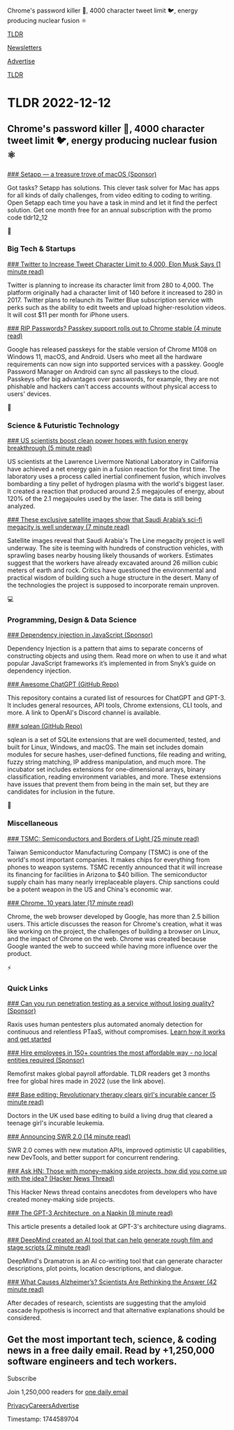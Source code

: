 Chrome's password killer 🔑, 4000 character tweet limit 🐦, energy producing nuclear fusion ⚛️

[TLDR](/)

[Newsletters](/newsletters)

[Advertise](https://advertise.tldr.tech/)

[TLDR](/)

# TLDR 2022-12-12

## Chrome's password killer 🔑, 4000 character tweet limit 🐦, energy producing nuclear fusion ⚛️

### 

[### Setapp — a treasure trove of macOS (Sponsor)](https://setapp.com/special-offer)

Got tasks? Setapp has solutions. This clever task solver for Mac has apps for all kinds of daily challenges, from video editing to coding to writing. Open Setapp each time you have a task in mind and let it find the perfect solution. Get one month free for an annual subscription with the promo code tldr12\_12

📱

### Big Tech & Startups

[### Twitter to Increase Tweet Character Limit to 4,000, Elon Musk Says (1 minute read)](https://www.macrumors.com/2022/12/11/twitter-character-limit-elon-musk/?utm_source=tldrnewsletter)

Twitter is planning to increase its character limit from 280 to 4,000. The platform originally had a character limit of 140 before it increased to 280 in 2017. Twitter plans to relaunch its Twitter Blue subscription service with perks such as the ability to edit tweets and upload higher-resolution videos. It will cost $11 per month for iPhone users.

[### RIP Passwords? Passkey support rolls out to Chrome stable (4 minute read)](https://arstechnica.com/gadgets/2022/12/rip-passwords-passkey-support-rolls-out-to-chrome-stable/?utm_source=tldrnewsletter)

Google has released passkeys for the stable version of Chrome M108 on Windows 11, macOS, and Android. Users who meet all the hardware requirements can now sign into supported services with a passkey. Google Password Manager on Android can sync all passkeys to the cloud. Passkeys offer big advantages over passwords, for example, they are not phishable and hackers can't access accounts without physical access to users' devices.

🚀

### Science & Futuristic Technology

[### US scientists boost clean power hopes with fusion energy breakthrough (5 minute read)](https://archive.ph/8waxG#selection-1907.123-1910.0?utm_source=tldrnewsletter)

US scientists at the Lawrence Livermore National Laboratory in California have achieved a net energy gain in a fusion reaction for the first time. The laboratory uses a process called inertial confinement fusion, which involves bombarding a tiny pellet of hydrogen plasma with the world's biggest laser. It created a reaction that produced around 2.5 megajoules of energy, about 120% of the 2.1 megajoules used by the laser. The data is still being analyzed.

[### These exclusive satellite images show that Saudi Arabia’s sci-fi megacity is well underway (7 minute read)](https://www.technologyreview.com/2022/12/09/1064544/satellite-images-line-megacity-google/?utm_source=tldrnewsletter)

Satellite images reveal that Saudi Arabia's The Line megacity project is well underway. The site is teeming with hundreds of construction vehicles, with sprawling bases nearby housing likely thousands of workers. Estimates suggest that the workers have already excavated around 26 million cubic meters of earth and rock. Critics have questioned the environmental and practical wisdom of building such a huge structure in the desert. Many of the technologies the project is supposed to incorporate remain unproven.

💻

### Programming, Design & Data Science

[### Dependency injection in JavaScript (Sponsor)](https://snyk.io/blog/dependency-injection-in-javascript/?utm_campaign=AOM-2022&amp;utm_medium=Paid-Email&amp;utm_source=TLDR&amp;utm_content=dependency-injection-in-javascript)

Dependency Injection is a pattern that aims to separate concerns of constructing objects and using them. Read more on when to use it and what popular JavaScript frameworks it’s implemented in from Snyk’s guide on dependency injection.

[### Awesome ChatGPT (GitHub Repo)](https://github.com/humanloop/awesome-chatgpt?utm_source=tldrnewsletter)

This repository contains a curated list of resources for ChatGPT and GPT-3. It includes general resources, API tools, Chrome extensions, CLI tools, and more. A link to OpenAI's Discord channel is available.

[### sqlean (GitHub Repo)](https://github.com/nalgeon/sqlean?utm_source=tldrnewsletter)

sqlean is a set of SQLite extensions that are well documented, tested, and built for Linux, Windows, and macOS. The main set includes domain modules for secure hashes, user-defined functions, file reading and writing, fuzzy string matching, IP address manipulation, and much more. The incubator set includes extensions for one-dimensional arrays, binary classification, reading environment variables, and more. These extensions have issues that prevent them from being in the main set, but they are candidates for inclusion in the future.

🎁

### Miscellaneous

[### TSMC: Semiconductors and Borders of Light (25 minute read)](https://www.generalist.com/briefing/tsmc?utm_source=tldrnewsletter)

Taiwan Semiconductor Manufacturing Company (TSMC) is one of the world's most important companies. It makes chips for everything from phones to weapon systems. TSMC recently announced that it will increase its financing for facilities in Arizona to $40 billion. The semiconductor supply chain has many nearly irreplaceable players. Chip sanctions could be a potent weapon in the US and China's economic war.

[### Chrome, 10 years later (17 minute read)](https://neugierig.org/software/blog/2022/12/chrome.html?utm_source=tldrnewsletter)

Chrome, the web browser developed by Google, has more than 2.5 billion users. This article discusses the reason for Chrome's creation, what it was like working on the project, the challenges of building a browser on Linux, and the impact of Chrome on the web. Chrome was created because Google wanted the web to succeed while having more influence over the product.

⚡

### Quick Links

[### Can you run penetration testing as a service without losing quality? (Sponsor)](https://raxis.com/ptaas?utm_source=tldr&amp;utm_campaign=20221212)

Raxis uses human pentesters plus automated anomaly detection for continuous and relentless PTaaS, without compromises. [Learn how it works and get started](https://raxis.com/ptaas?utm_source=tldr&utm_campaign=20221212)

[### Hire employees in 150+ countries the most affordable way - no local entities required (Sponsor)](https://www.remofirst.com/request-a-demo-tldr?utm_source=tldr&amp;utm_campaign=20221212)

Remofirst makes global payroll affordable. TLDR readers get 3 months free for global hires made in 2022 (use the link above).

[### Base editing: Revolutionary therapy clears girl's incurable cancer (5 minute read)](https://www.bbc.com/news/health-63859184?utm_source=tldrnewsletter)

Doctors in the UK used base editing to build a living drug that cleared a teenage girl's incurable leukemia.

[### Announcing SWR 2.0 (14 minute read)](https://swr.vercel.app/blog/swr-v2?utm_source=tldrnewsletter)

SWR 2.0 comes with new mutation APIs, improved optimistic UI capabilities, new DevTools, and better support for concurrent rendering.

[### Ask HN: Those with money-making side projects, how did you come up with the idea? (Hacker News Thread)](https://news.ycombinator.com/item?id=33942558)

This Hacker News thread contains anecdotes from developers who have created money-making side projects.

[### The GPT-3 Architecture, on a Napkin (8 minute read)](https://dugas.ch/artificial_curiosity/GPT_architecture.html?utm_source=tldrnewsletter)

This article presents a detailed look at GPT-3's architecture using diagrams.

[### DeepMind created an AI tool that can help generate rough film and stage scripts (2 minute read)](https://www.engadget.com/deepmind-ai-tool-film-theater-scripts-dramatron-212328597.html?utm_source=tldrnewsletter)

DeepMind's Dramatron is an AI co-writing tool that can generate character descriptions, plot points, location descriptions, and dialogue.

[### What Causes Alzheimer’s? Scientists Are Rethinking the Answer (42 minute read)](https://www.quantamagazine.org/what-causes-alzheimers-scientists-are-rethinking-the-answer-20221208/?utm_source=tldrnewsletter)

After decades of research, scientists are suggesting that the amyloid cascade hypothesis is incorrect and that alternative explanations should be considered.

## Get the most important tech, science, & coding news in a free daily email. Read by +1,250,000 software engineers and tech workers.

Subscribe

Join 1,250,000 readers for [one daily email](/api/latest/tech)

[Privacy](/privacy)[Careers](https://jobs.ashbyhq.com/tldr.tech)[Advertise](/tech/advertise)

Timestamp: 1744589704
